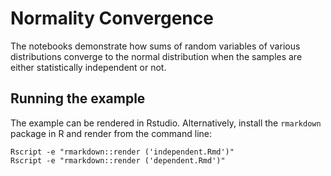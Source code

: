 # Normality Convergence

The notebooks demonstrate how sums of random variables of various distributions
converge to the normal distribution when the samples are either statistically
independent or not.

## Running the example

The example can be rendered in Rstudio. Alternatively,
install the `rmarkdown` package in R and render
from the command line:

```shell
Rscript -e "rmarkdown::render ('independent.Rmd')"
Rscript -e "rmarkdown::render ('dependent.Rmd')"
```
